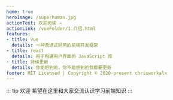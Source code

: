 ```yaml
---
home: true
heroImage: /superhuman.jpg
actionText: 欢迎阅读 →
actionLink: /vueFolder/1.介绍.html
features:
- title: vue
  details: 一种渐进式好用的前端开发框架
- title: react
  details: 用于构建用户界面的 JavaScript 库
- title: 持续更新
  details: 你能想到的，你不能想到的我都要更新
footer: MIT Licensed | Copyright © 2020-present chrisworkalx
---
```


::: tip 欢迎
希望在这里和大家交流认识学习前端知识
:::